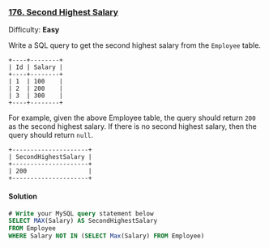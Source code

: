 ### [176\. Second Highest Salary](https://leetcode.com/problems/second-highest-salary/description/)

Difficulty: **Easy**



Write a SQL query to get the second highest salary from the `Employee` table.

```
+----+--------+
| Id | Salary |
+----+--------+
| 1  | 100    |
| 2  | 200    |
| 3  | 300    |
+----+--------+
```

For example, given the above Employee table, the query should return `200` as the second highest salary. If there is no second highest salary, then the query should return `null`.

```
+---------------------+
| SecondHighestSalary |
+---------------------+
| 200                 |
+---------------------+
```



#### Solution
```sql
# Write your MySQL query statement below
SELECT MAX(Salary) AS SecondHighestSalary
FROM Employee
WHERE Salary NOT IN (SELECT Max(Salary) FROM Employee)
​
```